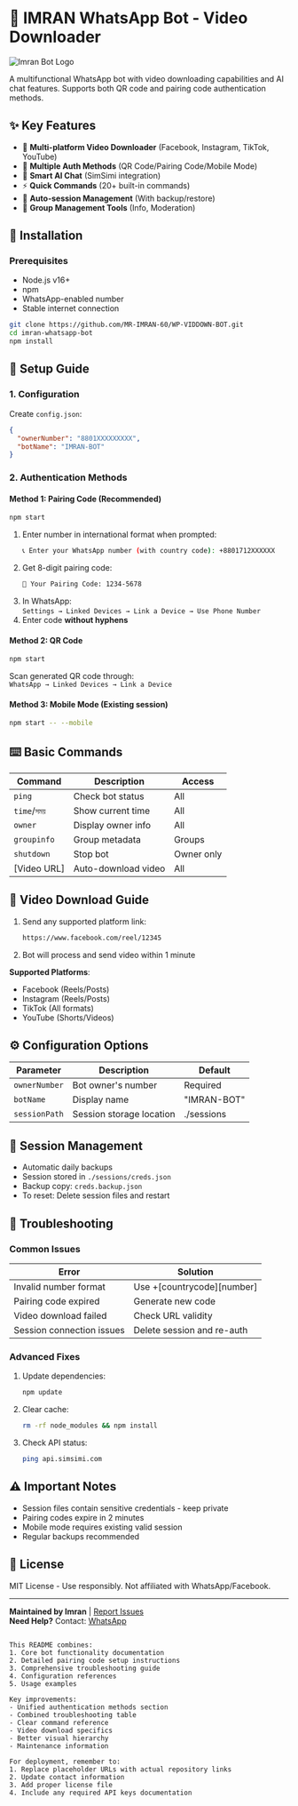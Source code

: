 
# 🤖 IMRAN WhatsApp Bot - Video Downloader

![Imran Bot Logo](https://i.ibb.co.com/mCLq42Nb/1744278640997.jpg)


A multifunctional WhatsApp bot with video downloading capabilities and AI chat features. Supports both QR code and pairing code authentication methods.

## ✨ Key Features
- 🎥 **Multi-platform Video Downloader** (Facebook, Instagram, TikTok, YouTube)
- 🔐 **Multiple Auth Methods** (QR Code/Pairing Code/Mobile Mode)
- 💬 **Smart AI Chat** (SimSimi integration)
- ⚡ **Quick Commands** (20+ built-in commands)
- 🔄 **Auto-session Management** (With backup/restore)
- 👥 **Group Management Tools** (Info, Moderation)

## 🚀 Installation

### Prerequisites
- Node.js v16+
- npm
- WhatsApp-enabled number
- Stable internet connection

```bash
git clone https://github.com/MR-IMRAN-60/WP-VIDDOWN-BOT.git
cd imran-whatsapp-bot
npm install
```

## 🔐 Setup Guide

### 1. Configuration
Create `config.json`:
```json
{
  "ownerNumber": "8801XXXXXXXXX",
  "botName": "IMRAN-BOT"
}
```

### 2. Authentication Methods

#### Method 1: Pairing Code (Recommended)
```bash
npm start
```
1. Enter number in international format when prompted:
   ```bash
   📞 Enter your WhatsApp number (with country code): +8801712XXXXXX
   ```
2. Get 8-digit pairing code:
   ```bash
   🔑 Your Pairing Code: 1234-5678
   ```
3. In WhatsApp:  
   `Settings → Linked Devices → Link a Device → Use Phone Number`
4. Enter code **without hyphens**

#### Method 2: QR Code
```bash
npm start
```
Scan generated QR code through:  
`WhatsApp → Linked Devices → Link a Device`

#### Method 3: Mobile Mode (Existing session)
```bash
npm start -- --mobile
```

## ⌨️ Basic Commands
| Command          | Description                  | Access     |
|------------------|------------------------------|------------|
| `ping`           | Check bot status             | All        |
| `time`/`সময়`     | Show current time            | All        |
| `owner`          | Display owner info           | All        |
| `groupinfo`      | Group metadata               | Groups     |
| `shutdown`       | Stop bot                     | Owner only |
| [Video URL]      | Auto-download video          | All        |

## 🎥 Video Download Guide
1. Send any supported platform link:
   ```bash
   https://www.facebook.com/reel/12345
   ```
2. Bot will process and send video within 1 minute

**Supported Platforms**:
- Facebook (Reels/Posts)
- Instagram (Reels/Posts)
- TikTok (All formats)
- YouTube (Shorts/Videos)

## ⚙️ Configuration Options
| Parameter        | Description                  | Default    |
|------------------|------------------------------|------------|
| `ownerNumber`    | Bot owner's number           | Required   |
| `botName`        | Display name                 | "IMRAN-BOT"|
| `sessionPath`    | Session storage location     | ./sessions |

## 🔄 Session Management
- Automatic daily backups
- Session stored in `./sessions/creds.json`
- Backup copy: `creds.backup.json`
- To reset: Delete session files and restart

## 🚨 Troubleshooting

### Common Issues
| Error                        | Solution                     |
|------------------------------|------------------------------|
| Invalid number format        | Use +[countrycode][number]   |
| Pairing code expired         | Generate new code            |
| Video download failed        | Check URL validity           |
| Session connection issues    | Delete session and re-auth    |

### Advanced Fixes
1. Update dependencies:
   ```bash
   npm update
   ```
2. Clear cache:
   ```bash
   rm -rf node_modules && npm install
   ```
3. Check API status:
   ```bash
   ping api.simsimi.com
   ```

## ⚠️ Important Notes
- Session files contain sensitive credentials - keep private
- Pairing codes expire in 2 minutes
- Mobile mode requires existing valid session
- Regular backups recommended

## 📜 License
MIT License - Use responsibly. Not affiliated with WhatsApp/Facebook.

---

**Maintained by Imran** | [Report Issues](https://github.com/MR-IMRAN-60/WP-VIDDOWN-BOT/issues)  
**Need Help?** Contact: [WhatsApp](https://wa.me/8801689903267)
```

This README combines:
1. Core bot functionality documentation
2. Detailed pairing code setup instructions
3. Comprehensive troubleshooting guide
4. Configuration references
5. Usage examples

Key improvements:
- Unified authentication methods section
- Combined troubleshooting table
- Clear command reference
- Video download specifics
- Better visual hierarchy
- Maintenance information

For deployment, remember to:
1. Replace placeholder URLs with actual repository links
2. Update contact information
3. Add proper license file
4. Include any required API keys documentation
